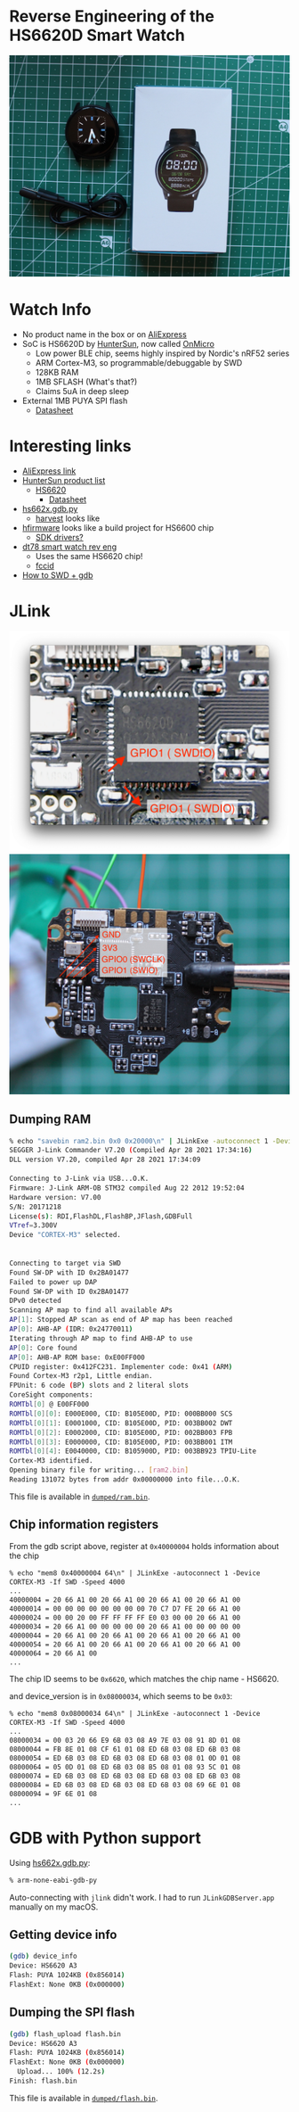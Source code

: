 # Reverse Engineering of the HS6620D Smart Watch
![Watch box photo](./photos/watch.JPG)

# Watch Info
* No product name in the box or on [AliExpress](https://www.aliexpress.com/item/4000618243280.html)
* SoC is HS6620D by [HunterSun](https://huntersun.com.cn/), now called [OnMicro](https://www.onmicro.com.cn/)
  * Low power BLE chip, seems highly inspired by Nordic's nRF52 series
  * ARM Cortex-M3, so programmable/debuggable by SWD
  * 128KB RAM
  * 1MB SFLASH (What's that?)
  * Claims 5uA in deep sleep
* External 1MB PUYA SPI flash
  * [Datasheet](https://datasheet.lcsc.com/lcsc/2006180936_PUYA-P25Q64H-SSH-IT_C648137.pdf)

# Interesting links
* [AliExpress link](https://www.aliexpress.com/item/4000618243280.html)
* [HunterSun product list](http://huntersun.com.cn/product/overview.html)
  * [HS6620](https://www.onmicro.com.cn/portal/article/index/cid/40/id/632.html)
    * [Datasheet](https://www.scribd.com/document/487169502/HS6620D-data-sheet-V3-0)
* [hs662x.gdb.py](https://github.com/fengyichui/.dotfiles/blob/master/.gdb/hs662x.gdb.py)
  * [harvest](https://github.com/fengyichui/harvest/) looks like
* [hfirmware](https://github.com/kevinname/hfirmware) looks like a build project for HS6600 chip
  * [SDK drivers?](https://github.com/kevinname/hrom/tree/7cc46c4e05aba9a6b660d5ca6896f5c863e2c191/driver)
* [dt78 smart watch rev eng](https://github.com/fbiego/dt78)
  * Uses the same HS6620 chip!
  * [fccid](https://fccid.io/2ASHI-DT78/User-Manual/15-DT78-UserMan-US-r1-4523077)
* [How to SWD + gdb](https://wiki.seeedstudio.com/Software-SWD/)

# JLink
![SWD SoC connections](./photos/soc_closeup_annotated.png)
![SWD connections](./photos/swd_annotated.JPG)
## Dumping RAM
```bash
% echo "savebin ram2.bin 0x0 0x20000\n" | JLinkExe -autoconnect 1 -Device CORTEX-M3 -If SWD -Speed 4000
SEGGER J-Link Commander V7.20 (Compiled Apr 28 2021 17:34:16)
DLL version V7.20, compiled Apr 28 2021 17:34:09

Connecting to J-Link via USB...O.K.
Firmware: J-Link ARM-OB STM32 compiled Aug 22 2012 19:52:04
Hardware version: V7.00
S/N: 20171218
License(s): RDI,FlashDL,FlashBP,JFlash,GDBFull
VTref=3.300V
Device "CORTEX-M3" selected.


Connecting to target via SWD
Found SW-DP with ID 0x2BA01477
Failed to power up DAP
Found SW-DP with ID 0x2BA01477
DPv0 detected
Scanning AP map to find all available APs
AP[1]: Stopped AP scan as end of AP map has been reached
AP[0]: AHB-AP (IDR: 0x24770011)
Iterating through AP map to find AHB-AP to use
AP[0]: Core found
AP[0]: AHB-AP ROM base: 0xE00FF000
CPUID register: 0x412FC231. Implementer code: 0x41 (ARM)
Found Cortex-M3 r2p1, Little endian.
FPUnit: 6 code (BP) slots and 2 literal slots
CoreSight components:
ROMTbl[0] @ E00FF000
ROMTbl[0][0]: E000E000, CID: B105E00D, PID: 000BB000 SCS
ROMTbl[0][1]: E0001000, CID: B105E00D, PID: 003BB002 DWT
ROMTbl[0][2]: E0002000, CID: B105E00D, PID: 002BB003 FPB
ROMTbl[0][3]: E0000000, CID: B105E00D, PID: 003BB001 ITM
ROMTbl[0][4]: E0040000, CID: B105900D, PID: 003BB923 TPIU-Lite
Cortex-M3 identified.
Opening binary file for writing... [ram2.bin]
Reading 131072 bytes from addr 0x00000000 into file...O.K.
```
This file is available in [`dumped/ram.bin`](./dumped/ram.bin).

## Chip information registers
From the gdb script above, register at `0x40000004` holds information about the chip
```
% echo "mem8 0x40000004 64\n" | JLinkExe -autoconnect 1 -Device CORTEX-M3 -If SWD -Speed 4000
...
40000004 = 20 66 A1 00 20 66 A1 00 20 66 A1 00 20 66 A1 00
40000014 = 00 00 00 00 00 00 00 00 70 C7 D7 FE 20 66 A1 00
40000024 = 00 00 20 00 FF FF FF FF E0 03 00 00 20 66 A1 00
40000034 = 20 66 A1 00 00 00 00 00 20 66 A1 00 00 00 00 00
40000044 = 20 66 A1 00 20 66 A1 00 20 66 A1 00 20 66 A1 00
40000054 = 20 66 A1 00 20 66 A1 00 20 66 A1 00 20 66 A1 00
40000064 = 20 66 A1 00
...
```
The chip ID seems to be `0x6620`, which matches the chip name - HS6620.

and device_version is in `0x08000034`, which seems to be `0x03`:
```
% echo "mem8 0x08000034 64\n" | JLinkExe -autoconnect 1 -Device CORTEX-M3 -If SWD -Speed 4000
...
08000034 = 00 03 20 66 E9 6B 03 08 A9 7E 03 08 91 8D 01 08
08000044 = FB 8E 01 08 CF 61 01 08 ED 6B 03 08 ED 6B 03 08
08000054 = ED 6B 03 08 ED 6B 03 08 ED 6B 03 08 01 0D 01 08
08000064 = 05 0D 01 08 ED 6B 03 08 B5 08 01 08 93 5C 01 08
08000074 = ED 6B 03 08 ED 6B 03 08 ED 6B 03 08 ED 6B 03 08
08000084 = ED 6B 03 08 ED 6B 03 08 ED 6B 03 08 69 6E 01 08
08000094 = 9F 6E 01 08
...
```

# GDB with Python support
Using [hs662x.gdb.py](https://github.com/fengyichui/.dotfiles/blob/master/.gdb/hs662x.gdb.py):
```bash
% arm-none-eabi-gdb-py
```

Auto-connecting with `jlink` didn't work. I had to run `JLinkGDBServer.app` manually on my macOS.

## Getting device info
```bash
(gdb) device_info
Device: HS6620 A3
Flash: PUYA 1024KB (0x856014)
FlashExt: None 0KB (0x000000)
```
## Dumping the SPI flash
```bash
(gdb) flash_upload flash.bin
Device: HS6620 A3
Flash: PUYA 1024KB (0x856014)
FlashExt: None 0KB (0x000000)
  Upload... 100% (12.2s)
Finish: flash.bin
```
This file is available in [`dumped/flash.bin`](./dumped/flash.bin).